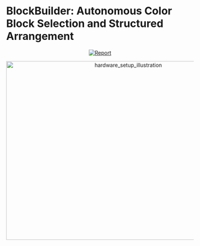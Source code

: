 # BlockBuilder: Autonomous Color Block Selection and Structured Arrangement

<p align="center">
    <a href=''>
      <img src='https://img.shields.io/badge/Project-Report-blue?style=plastic&logo=GitHub' alt='Report'>
    </a>
</p>


<div align="center">
  <img width="640" height="480" alt="hardware_setup_illustration" src="https://github.com/user-attachments/assets/36bdb529-c4be-40f3-b443-e21a73e7b419" />
</div>

